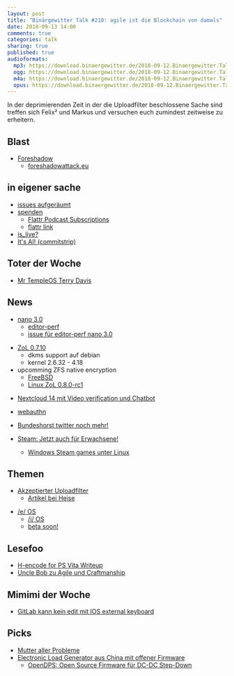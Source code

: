 ```yaml
---
layout: post
title: "Binärgewitter Talk #210: agile ist die Blockchain von damals"
date: 2018-09-13 14:00
comments: true
categories: talk
sharing: true
published: true
audioformats:
  mp3: https://download.binaergewitter.de/2018-09-12.Binaergewitter.Talk.210.mp3
  ogg: https://download.binaergewitter.de/2018-09-12.Binaergewitter.Talk.210.ogg
  m4a: https://download.binaergewitter.de/2018-09-12.Binaergewitter.Talk.210.m4a
  opus: https://download.binaergewitter.de/2018-09-12.Binaergewitter.Talk.210.opus
---
```

In der deprimierenden Zeit in der die Uploadfilter beschlossene Sache sind treffen sich Felix² und Markus und versuchen euch zumindest zeitweise zu erheitern.

## Blast
- [Foreshadow](https://www.golem.de/news/foreshadow-l1tf-intel-cpus-ermoeglichten-unberechtigtes-auslesen-von-speicher-1808-136008.html)
  - [foreshadowattack.eu](https://foreshadowattack.eu/)


## in eigener sache
- [issues aufgeräumt](https://github.com/Binaergewitter/serious-bg/issues)
- [spenden](https://blog.binaergewitter.de/pages/spenden)
  * [Flattr Podcast Subscriptions](https://blog.flattr.com/2018/09/podcast-contributions/)
  * [flattr link](https://flattr.com/podcast/binrgewitter)
- [is_live?](https://github.com/Binaergewitter/serious-bg/commit/d17676d3082e23a1daf2b3e36b8484df8d01d77c)
- [It's AI! (commitstrip)](http://www.commitstrip.com/en/2018/09/11/its-not-an-app/?)

## Toter der Woche
- [Mr TempleOS Terry Davis](https://developers.slashdot.org/story/18/09/08/037245/creator-of-templeos-terry-davis-has-passed-away)

## News
* [nano 3.0](https://www.heise.de/developer/meldung/Texteditor-Nano-Schnell-schneller-Release-3-0-4158666.html)
   - [editor-perf](https://github.com/jhallen/joes-sandbox/tree/master/editor-perf)
   - [issue für editor-perf nano 3.0](https://github.com/jhallen/joes-sandbox/issues/31)
- [ZoL 0.7.10](https://github.com/zfsonlinux/zfs/releases/tag/zfs-0.7.10)
  * dkms support auf debian
  * kernel 2.6.32 - 4.18
- upcomming ZFS native encryption
  * [FreeBSD](https://lists.freebsd.org/pipermail/freebsd-current/2018-August/070832.html)
  * [Linux ZoL 0.8.0-rc1](https://github.com/zfsonlinux/zfs/releases/tag/zfs-0.8.0-rc1)
* [Nextcloud 14 mit Video verification und Chatbot](
https://nextcloud.com/blog/nextcloud-14-now-available-with-video-verification-signaltelegram-2fa-support-improved-collaboration-and-gdpr-compliance/)
- [webauthn](
https://www.zdnet.com/article/worries-arise-about-security-of-new-webauthn-protocol/)

- [Bundeshorst twitter noch mehr!](https://www.heise.de/newsticker/meldung/Bundesinnenminister-Seehofer-twittert-jetzt-Redaktion-ueberfordert-4162117.html)
- [Steam: Jetzt auch für Erwachsene!](https://www.heise.de/newsticker/meldung/Erstes-unzensiertes-Erotik-Spiel-auf-Steam-verfuegbar-4162175.html)
  - [Windows Steam games unter Linux](https://www.heise.de/newsticker/meldung/Steam-Windows-Spiele-laufen-jetzt-auch-unter-Linux-4143339.html)

## Themen

- [Akzeptierter Uploadfilter](https://juliareda.eu/2018/09/ep-pro-uploadfilter-leistungsschutzrecht/)
  * [Artikel bei Heise](https://www.heise.de/newsticker/meldung/EU-Parlament-Plattformen-haften-fuer-Urheberrechtsverletzungen-der-Nutzer-4162837.html)

* [/e/ OS](https://e.foundation/mobile-phone-os/)
  - [/i/ OS](https://e.foundation/e-story/)
  - [beta soon!](https://medium.com/@gael_duval/e-first-beta-soon-to-be-released-82d7ec950dd)

## Lesefoo
- [H-encode for PS Vita Writeup](https://github.com/TheOfficialFloW/h-encore/blob/master/WRITE-UP.md)
- [Uncle Bob zu Agile und Craftmanship](http://blog.cleancoder.com/uncle-bob/2018/08/28/CraftsmanshipMovement.html)

## Mimimi der Woche
- [GitLab kann kein edit mit IOS external keyboard](https://gitlab.com/gitlab-org/gitlab-ce/issues/51270)

## Picks
- [Mutter aller Probleme](http://Mutterallerprobleme.de)
- [Electronic Load Generator aus China mit offener Firmware](https://hackaday.com/2018/09/06/zpb30a1-electronic-load-gets-an-open-firmware/)
  - [OpenDPS: Open Source Firmware für DC-DC Step-Down](https://github.com/kanflo/opendps)


